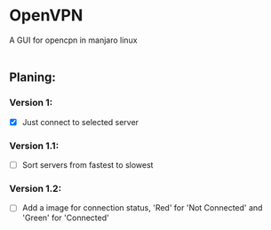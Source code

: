 # OpenVPN
A GUI for opencpn in manjaro linux  <br/><br/>

## Planing:
### Version 1:
- [x] Just connect to selected server

### Version 1.1:
- [ ] Sort servers from fastest to slowest

### Version 1.2:
- [ ] Add a image for connection status, 'Red' for 'Not Connected' and 'Green' for 'Connected'
